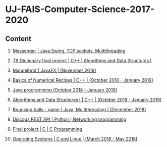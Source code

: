 # UJ-FAIS-Computer-Science-2017-2020

## Content

1. [Messenger | Java Swing, TCP sockets, Multithreading](https://github.com/Aleksanderprofic/UJ-FAIS-Computer-Science-2017-2020/tree/master/Messenger-java-swing-tcp-multithreading)

2. [T9 Dictionary final project | C++ | Algorithms and Data Structures I](https://github.com/Aleksanderprofic/UJ-FAIS-Computer-Science-2017-2020/tree/master/Algorithms-and-Data-Structures-T9-Dictionary-Qt-Creator-Cpp/T9%20Dictionary%20with%20Qt%20Creator%20and%20C%2B%2B%20(January%202019)/T9Dictionary)

3. [Mandelbrot | JavaFX | (November 2018)](https://github.com/Aleksanderprofic/UJ-FAIS-Computer-Science-2017-2020/tree/master/Mandelbrot-JavaFX/Mandelbrot%20in%20JavaFX%20(November%202018))

4. [Basics of Numerical Recipes | C++ | (October 2018 - January 2019)](https://github.com/Aleksanderprofic/UJ-FAIS-Computer-Science-2017-2020/tree/master/Numerical-recipes-homeworks/Basics%20of%20Numerical%20Recipes%20-%20C%2B%2B%20(October%202018%20-%20January%202019))

5. [Java programming (October 2018 - January 2019)](https://github.com/Aleksanderprofic/UJ-FAIS-Computer-Science-2017-2020/tree/master/Java-homeworks/Java%20(October%202018%20-%20January%202019))

6. [Algorithms and Data Structures I | C++ | (October 2018 - January 2019)](https://github.com/Aleksanderprofic/UJ-FAIS-Computer-Science-2017-2020/tree/master/Algorithms-and-data-structures-homeworks/Algorithms%20and%20Data%20Structures%20-%20C%2B%2B%20(October%202018%20-%20January%202019))

7. [Bouncing balls - game | Java, Multithreading | (December 2018)](https://github.com/Aleksanderprofic/UJ-FAIS-Computer-Science-2017-2020/tree/master/Bouncing-Balls-Multithreading-Java/Bouncing%20balls%20-%20Multithreading%20in%20Java%20(December%202018))

8. [Discogs REST API | Python | Networking programming](https://github.com/Aleksanderprofic/UJ-FAIS-Computer-Science-2017-2020/tree/master/Discogs-REST-API-Python)

9. [Final project | C | C Programming](https://github.com/Aleksanderprofic/UJ-FAIS-Computer-Science-2017-2020/tree/master/Final-project-C/Program%20Zaliczeniowy%20-%20ANSI%20C%20(December%202017))

10. [Operating Systems | C and Linux | (March 2018 - May 2018)](https://github.com/Aleksanderprofic/UJ-FAIS-Computer-Science-2017-2020/tree/master/Operating-systems-homeworks/Operating%20Systems%20-%20C%20and%20Linux%20(March%202018%20-%20May%202018))
